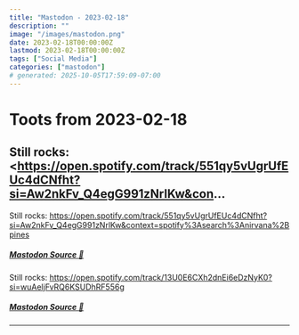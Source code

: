 ```yaml
---
title: "Mastodon - 2023-02-18"
description: ""
image: "/images/mastodon.png"
date: 2023-02-18T00:00:00Z
lastmod: 2023-02-18T00:00:00Z
tags: ["Social Media"]
categories: ["mastodon"]
# generated: 2025-10-05T17:59:09-07:00
---
```


# Toots from 2023-02-18

## Still rocks: <https://open.spotify.com/track/551qy5vUgrUfEUc4dCNfht?si=Aw2nkFv_Q4egG991zNrlKw&con...

Still rocks: <https://open.spotify.com/track/551qy5vUgrUfEUc4dCNfht?si=Aw2nkFv_Q4egG991zNrlKw&context=spotify%3Asearch%3Anirvana%2Bpines>

##### [Mastodon Source 🐘](https://hachyderm.io/@mweagle/109883433729001112)

Still rocks: <https://open.spotify.com/track/13U0E6CXh2dnEi6eDzNyK0?si=wuAeljFvRQ6KSUDhRF556g>

##### [Mastodon Source 🐘](https://hachyderm.io/@mweagle/109883453887400951)

---

